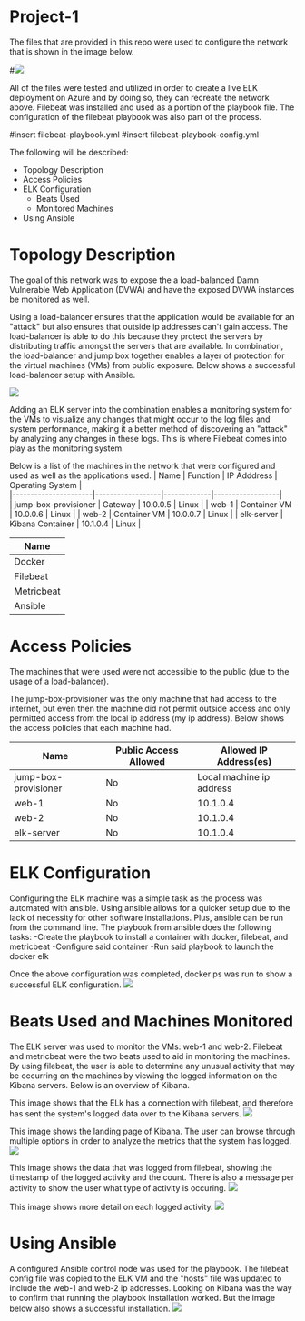 # Project-1

The files that are provided in this repo were used to configure the network that is shown in the image below.

#<img src = "Images/">

All of the files were tested and utilized in order to create a live ELK deployment on Azure and by doing so, they can recreate the network above. Filebeat was installed and used as a portion of the playbook file. The configuration of the filebeat playbook was also part of the process.

#insert filebeat-playbook.yml
#insert filebeat-playbook-config.yml

The following will be described:
- Topology Description
- Access Policies
- ELK Configuration
  - Beats Used
  - Monitored Machines
- Using Ansible


# Topology Description
The goal of this network was to expose the a load-balanced Damn Vulnerable Web Application (DVWA) and have the exposed DVWA instances be monitored as well. 

Using a load-balancer ensures that the application would be available for an "attack" but also ensures that outside ip addresses can't gain access. The load-balancer is able to do this because they protect the servers by distributing traffic amongst the servers that are available. In combination, the load-balancer and jump box together enables a layer of protection for the virtual machines (VMs) from public exposure. Below shows a successful load-balancer setup with Ansible.

<img src = "Images/ansible-playbook_LB.PNG">

Adding an ELK server into the combination enables a monitoring system for the VMs to visualize any changes that might occur to the log files and system performance, making it a better method of discovering an "attack" by analyzing any changes in these logs. This is where Filebeat comes into play as the monitoring system.

Below is a list of the machines in the network that were configured and used as well as the applications used.
| Name                 | Function         | IP Adddress | Operating System |        
|----------------------|------------------|-------------|------------------|      
| jump-box-provisioner | Gateway          | 10.0.0.5    | Linux            |
| web-1                | Container VM     | 10.0.0.6    | Linux            |
| web-2                | Container VM     | 10.0.0.7    | Linux            |
| elk-server           | Kibana Container | 10.1.0.4    | Linux            |


| Name       |
|------------|
| Docker     |
| Filebeat   |
| Metricbeat |
| Ansible    |


# Access Policies
The machines that were used were not accessible to the public (due to the usage of a load-balancer).

The jump-box-provisioner was the only machine that had access to the internet, but even then the machine did not permit outside access and only permitted access from the local ip address (my ip address). Below shows the access policies that each machine had.

| Name                 | Public Access Allowed | Allowed IP Address(es)   |
|----------------------|-----------------------|--------------------------|
| jump-box-provisioner | No                    | Local machine ip address |
| web-1                | No                    | 10.1.0.4                 |
| web-2                | No                    | 10.1.0.4                 |
| elk-server           | No                    | 10.1.0.4                 |


# ELK Configuration
Configuring the ELK machine was a simple task as the process was automated with ansible. Using ansible allows for a quicker setup due to the lack of necessity for other software installations. Plus, ansible can be run from the command line. The playbook from ansible does the following tasks:
-Create the playbook to install a container with docker, filebeat, and metricbeat
-Configure said container
-Run said playbook to launch the docker elk

Once the above configuration was completed, docker ps was run to show a successful ELK configuration.
<img src = "Images/docker_ps.PNG">

# Beats Used and Machines Monitored
The ELK server was used to monitor the VMs: web-1 and web-2. Filebeat and metricbeat were the two beats used to aid in monitoring the machines. By using filebeat, the user is able to determine any unusual activity that may be occurring on the machines by viewing the logged information on the Kibana servers. Below is an overview of Kibana.

This image shows that the ELk has a connection with filebeat, and therefore has sent the system's logged data over to the Kibana servers.
<img src = "Images/kibana-module.PNG">

This image shows the landing page of Kibana. The user can browse through multiple options in order to analyze the metrics that the system has logged.
<img src = "Images/kibana.PNG">

This image shows the data that was logged from filebeat, showing the timestamp of the logged activity and the count. There is also a message per activity to show the user what type of activity is occuring.
<img src = "Images/kibana_dashboard.PNG">

This image shows more detail on each logged activity.
<img src = "Images/discover_kibana.PNG">


# Using Ansible
A configured Ansible control node was used for the playbook. The filebeat config file was copied to the ELK VM and the "hosts" file was updated to include the web-1 and web-2 ip addresses. Looking on Kibana was the way to confirm that running the playbook installation worked. But the image below also shows a successful installation.
<img src = "Images/kibana-playbook.PNG">
